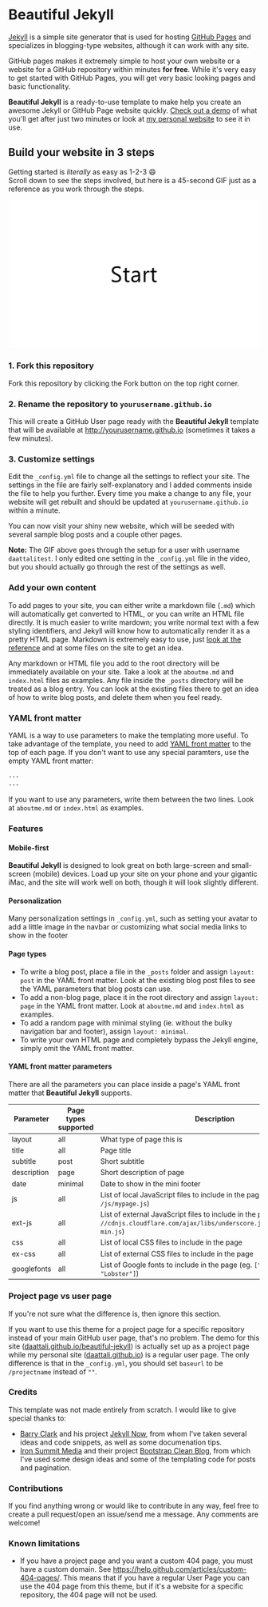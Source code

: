 # Beautiful Jekyll

[Jekyll](http://jekyllrb.com/) is a simple site generator that is used for hosting [GitHub Pages](https://pages.github.com/) and specializes in blogging-type websites, although it can work with any site.

GitHub pages makes it extremely simple to host your own website or a website for a GitHub repository within minutes **for free**.  While it's very easy to get started with GitHub Pages, you will get very basic looking pages and basic functionality.

**Beautiful Jekyll** is a ready-to-use template to make help you create an awesome Jekyll or GitHub Page website quickly.  [Check out a demo](http://deanattali.com/beautiful-jekyll) of what you'll get after just two minutes or look at [my personal website](http://deanattali.com) to see it in use.

## Build your website in 3 steps

Getting started is *literally* as easy as 1-2-3 :smile:   
Scroll down to see the steps involved, but here is a 45-second GIF just as a reference as you work through the steps.

![Installation steps](img/install-steps.gif)

### 1. Fork this repository 

Fork this repository by clicking the Fork button on the top right corner.

### 2. Rename the repository to `yourusername.github.io`

This will create a GitHub User page ready with the **Beautiful Jekyll** template that will be available at http://yourusername.github.io (sometimes it takes a few minutes).

### 3. Customize settings

Edit the `_config.yml` file to change all the settings to reflect your site.  The settings in the file are fairly self-explanatory and I added comments inside the file to help you further.  Every time you make a change to any file, your website will get rebuilt and should be updated at `yourusername.github.io` within a minute.

You can now visit your shiny new website, which will be seeded with several sample blog posts and a couple other pages.

**Note:** The GIF above goes through the setup for a user with username `daattalitest`. I only edited one setting in the `_config.yml` file in the video, but you should actually go through the rest of the settings as well.


### Add your own content

To add pages to your site, you can either write a markdown file (`.md`) which will automatically get converted to HTML, or you can write an HTML file directly.  It is much easier to write mardown; you write normal text with a few styling identifiers, and Jekyll will know how to automatically render it as a pretty HTML page. Markdown is extremely easy to use, just [look at the reference](http://daringfireball.net/projects/markdown/syntax) and at  some files on the site to get an idea.

Any markdown or HTML file you add to the root directory will be immediately available on your site. Take a look at the `aboutme.md` and `index.html` files as examples. Any file inside the `_posts` directory will be treated as a blog entry.  You can look at the existing files there to get an idea of how to write blog posts, and delete them when you feel ready.

### YAML front matter
YAML is a way to use parameters to make the templating more useful. To take advantage of the template, you need to add [YAML front matter](http://jekyllrb.com/docs/frontmatter/) to the top of each page. If you don't want to use any special paramters, use the empty YAML front matter:

```
---
---
```

If you want to use any parameters, write them between the two lines. Look at `aboutme.md` or `index.html` as examples.

### Features

#### Mobile-first
**Beautiful Jekyll** is designed to look great on both large-screen and small-screen (mobile) devices. Load up your site on your phone and your gigantic iMac, and the site will work well on both, though it will look slightly different.

#### Personalization

Many personalization settings in `_config.yml`, such as setting your avatar to add a little image in the navbar or customizing what social media links to show in the footer

#### Page types

- To write a blog post, place a file in the `_posts` folder and assign `layout: post` in the YAML front matter. Look at the existing blog post files to see the YAML parameters that blog posts can use.
- To add a non-blog page, place it in the root directory and assign `layout: page` in the YAML front matter. Look at `aboutme.md` and `index.html` as examples.
- To add a random page with minimal styling (ie. without the bulky navigation bar and footer), assign `layout: minimal`.
- To write your own HTML page and completely bypass the Jekyll engine, simply omit the YAML front matter.

#### YAML front matter parameters

There are all the parameters you can place inside a page's YAML front matter that **Beautiful Jekyll** supports.

Parameter   | Page types supported | Description
------------| -------------------- | -----------
layout      | all                  | What type of page this is
title       | all                  | Page title
subtitle    | post                 | Short subtitle
description | page                 | Short description of page
date        | minimal              | Date to show in the mini footer
js          | all                  | List of local JavaScript files to include in the page (eg. `/js/mypage.js`)
ext-js      | all                  | List of external JavaScript files to include in the page (eg. `//cdnjs.cloudflare.com/ajax/libs/underscore.js/1.8.2/underscore-min.js`)
css         | all                  | List of local CSS files to include in the page
ex-css      | all                  | List of external CSS files to include in the page
googlefonts | all                  | List of Google fonts to include in the page (eg. `["Monoton", "Lobster"]`)

### Project page vs user page

If you're not sure what the difference is, then ignore this section.

If you want to use this theme for a project page for a specific repository instead of your main GitHub user page, that's no problem. The demo for this site ([daattali.github.io/beautiful-jekyll](http://deanattali.com/beautiful-jekyll)) is actually set up as a project page while my personal site ([daattali.github.io](http://deanattali.com)) is a regular user page.  The only difference is that in the `_config.yml`, you should set `baseurl` to be `/projectname` instead of `""`.


### Credits

This template was not made entirely from scratch. I would like to give special thanks to:
- [Barry Clark](https://github.com/barryclark) and his project [Jekyll Now](https://github.com/barryclark/jekyll-now), from whom I've taken several ideas and code snippets, as well as some documenation tips.
- [Iron Summit Media](https://github.com/IronSummitMedia) and their project [Bootstrap Clean Blog](https://github.com/IronSummitMedia/startbootstrap-clean-blog), from which I've used some design ideas and some of the templating code for posts and pagination.

### Contributions

If you find anything wrong or would like to contribute in any way, feel free to create a pull request/open an issue/send me a message.  Any comments are welcome!

### Known limitations

- If you have a project page and you want a custom 404 page, you must have a custom domain.  See https://help.github.com/articles/custom-404-pages/.  This means that if you have a regular User Page you can use the 404 page from this theme, but if it's a website for a specific repository, the 404 page will not be used.

